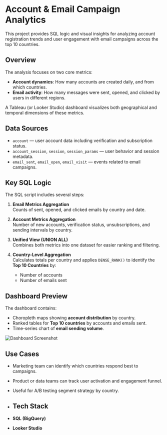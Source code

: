 # Account & Email Campaign Analytics

This project provides SQL logic and visual insights for analyzing account registration trends and user engagement with email campaigns across the top 10 countries.

## Overview

The analysis focuses on two core metrics:
- **Account dynamics**: How many accounts are created daily, and from which countries.
- **Email activity**: How many messages were sent, opened, and clicked by users in different regions.

A Tableau (or Looker Studio) dashboard visualizes both geographical and temporal dimensions of these metrics.

## Data Sources

- `account` — user account data including verification and subscription status.
- `account_session`, `session`, `session_params` — user behavior and session metadata.
- `email_sent`, `email_open`, `email_visit` — events related to email campaigns.

## Key SQL Logic

The SQL script includes several steps:

1. **Email Metrics Aggregation**  
   Counts of sent, opened, and clicked emails by country and date.

2. **Account Metrics Aggregation**  
   Number of new accounts, verification status, unsubscriptions, and sending intervals by country.

3. **Unified View (UNION ALL)**  
   Combines both metrics into one dataset for easier ranking and filtering.

4. **Country-Level Aggregation**  
   Calculates totals per country and applies `DENSE_RANK()` to identify the **Top 10 Countries** by:
   - Number of accounts
   - Number of emails sent

## Dashboard Preview

The dashboard contains:
- Choropleth maps showing **account distribution** by country.
- Ranked tables for **Top 10 countries** by accounts and emails sent.
- Time-series chart of **email sending volume**.

![Dashboard Screenshot](./path/to/dashboard-image.png)

## Use Cases

- Marketing team can identify which countries respond best to campaigns.
- Product or data teams can track user activation and engagement funnel.
- Useful for A/B testing segment strategy by country.

- ##  Tech Stack

- **SQL (BigQuery)**
- **Looker Studio**
